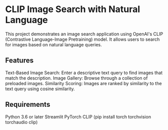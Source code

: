 

# CLIP Image Search with Natural Language

This project demonstrates an image search application using OpenAI's CLIP (Contrastive Language-Image Pretraining) model. It allows users to search for images based on natural language queries.

## Features
Text-Based Image Search: Enter a descriptive text query to find images that match the description.
Image Gallery: Browse through a collection of preloaded images.
Similarity Scoring: Images are ranked by similarity to the text query using cosine similarity.

## Requirements
Python 3.6 or later
Streamlit
PyTorch
CLIP (pip install torch torchvision torchaudio clip)
